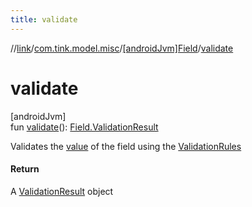 ```yaml
---
title: validate
---
```

//[link](../../../index.html)/[com.tink.model.misc](../index.html)/[[androidJvm]Field](index.html)/[validate](validate.html)



# validate



[androidJvm]\
fun [validate](validate.html)(): [Field.ValidationResult](-validation-result/index.html)



Validates the [value](value.html) of the field using the [ValidationRules](-validation-rules/index.html)



#### Return



A [ValidationResult](-validation-result/index.html) object




